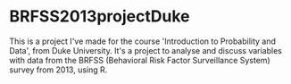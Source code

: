 # BRFSS2013projectDuke

This is a project I've made for the course 'Introduction to Probability and Data', from Duke University.
It's a project to analyse and discuss variables with data from the BRFSS (Behavioral Risk Factor Surveillance System) survey from 2013, using R.
